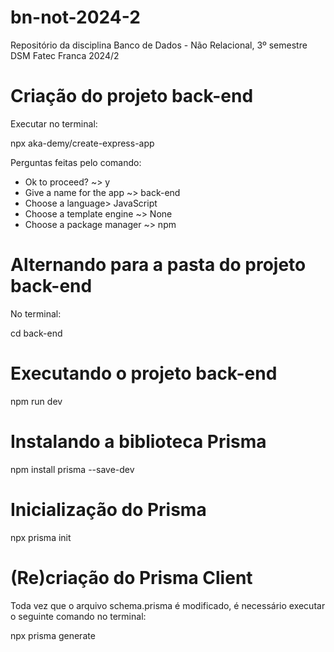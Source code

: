 # bn-not-2024-2
Repositório da disciplina Banco de Dados - Não Relacional, 3º semestre DSM Fatec Franca 2024/2

# Criação do projeto back-end

Executar no terminal:

npx aka-demy/create-express-app

Perguntas feitas pelo comando:
* Ok to proceed? ~> y
* Give a name for the app ~> back-end
* Choose a language> JavaScript
* Choose a template engine ~> None
* Choose a package manager ~> npm

# Alternando para a pasta do projeto back-end

No terminal:

cd back-end

# Executando o projeto back-end

npm run dev

# Instalando a biblioteca Prisma

npm install prisma --save-dev

# Inicialização do Prisma

npx prisma init

# (Re)criação do Prisma Client

Toda vez que o arquivo schema.prisma é modificado, é necessário executar o seguinte comando no terminal:

npx prisma generate
